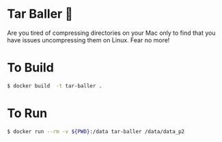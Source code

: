 # Tar Baller 🏀

Are you tired of compressing directories on your Mac only to find that you have issues uncompressing them on Linux. Fear no more!

# To Build

```bash
$ docker build  -t tar-baller .
```

# To Run

```bash
$ docker run --rm -v ${PWD}:/data tar-baller /data/data_p2
```